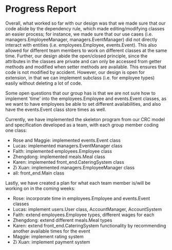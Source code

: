 # Progress Report

Overall, what worked so far with our design was that we made sure that our code abide by the dependency rule, 
which made editing/modifying classes an easier process; for instance, we made sure that our use cases
(i.e. managers.EmployeeManager, managers.EventManager) did not directly interact with entities (i.e. employees.Employee, events.Event). This also allowed 
for different team members to work on different classes at the same time. Further, our design abide the open/closed 
principle, since the attributes in the classes are private and can only be accessed from getter 
methods and modified when setter methods are available. This ensures that code is not modified by accident. However, our
design is open for extension, in that we can implement subclass (i.e. for employee types) easily without deleting a lot
of code. 


Some open questions that our group has is that we are not sure how to implement 'time' into the employees.Employee and events.Event 
classes, as we want to have employees be able to set different availabilities, and also have the events.Event class store 
times as well. 

Currently, we have implemented the skeleton program from our CRC model and specification developed as a team, with
each group member coding one class:
- Rose and Maggie: implemented events.Event class
- Lucas: implemented managers.EventManager class 
- Faith: implemented employees.Employee class 
- Zhengdong: implemented meals.Meal class
- Karen: implemented front_end.CateringSystem class
- Zi Xuan: implemented managers.EmployeeManager class
- all: front_end.Main class 


Lastly, we have created a plan for what each team member is/will be working on in the coming weeks:

- Rose: incorporate time in employees.Employee and events.Event classes 
- Lucas: implement users.User class, AccountManager, AccountSystem
- Faith: extend employees.Employee types, different wages for each
- Zhengdong: extend different meals.Meal types
- Karen: extend front_end.CateringSystem functionality by recommending another available times for the event 
- Maggie: implement rating system
- Zi Xuan: implement payment system 